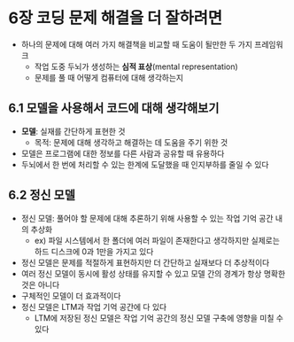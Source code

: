 # 6장 코딩 문제 해결을 더 잘하려면
- 하나의 문제에 대해 여러 가지 해결책을 비교할 때 도움이 될만한 두 가지 프레임워크
  - 작업 도중 두뇌가 생성하는 **심적 표상**(mental representation)
  - 문제를 풀 때 어떻게 컴퓨터에 대해 생각하는지

## 6.1 모델을 사용해서 코드에 대해 생각해보기
- **모델**: 실재를 간단하게 표현한 것
  - 목적: 문제에 대해 생각하고 해결하는 데 도움을 주기 위한 것
- 모델은 프로그램에 대한 정보를 다른 사람과 공유할 때 유용하다
- 두뇌에서 한 번에 처리할 수 있는 한계에 도달했을 때 인지부하를 줄일 수 있다

## 6.2 정신 모델
- 정신 모델: 풀어야 할 문제에 대해 추론하기 위해 사용할 수 있는 작업 기억 공간 내의 추상화
  - ex) 파일 시스템에서 한 폴더에 여러 파일이 존재한다고 생각하지만 실제로는 하드 디스크에 0과 1만을 가지고 있다
- 정신 모델은 문제를 적절하게 표현하지만 더 간단하고 실재보다 더 추상적이다
- 여러 정신 모델이 동시에 활성 상태를 유지할 수 있고 모델 간의 경계가 항상 명확한 것은 아니다
- 구체적인 모델이 더 효과적이다
- 정신 모델은 LTM과 작업 기억 공간에 다 있다
  - LTM에 저장된 정신 모델은 작업 기억 공간의 정신 모델 구축에 영향을 미칠 수 있다